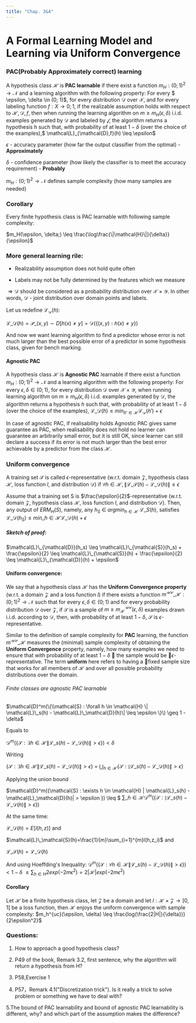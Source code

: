 ```yaml
---
title: "Chap. 3&4"
---
```


# A Formal Learning Model and Learning via Uniform Convergence

### PAC(Probably Approximately correct) learning

A hypothesis class $\mathcal{H}$ is **PAC learnable**
if there exist a function $m_H : (0; 1)^2 \to \mathcal{N}$ and a learning algorithm with the
following property: For every $ \epsilon, \delta \in (0; 1)$, for every distribution $\mathcal{D}$ over $\mathcal{X}$, and
for every labeling function $f : X \to {0; 1}$, if the realizable assumption holds
with respect to $\mathcal{H},\mathcal{D},f$, then when running the learning algorithm on $m \geq 
m_H(\epsilon, \delta)$ i.i.d. examples generated by $\mathcal{D}$ and labeled by $\mathcal{f}$, the algorithm returns
a hypothesis h such that, with probability of at least $1- \delta$ (over the choice of the examples),$ \mathcal{L}_{\mathcal{D},f}(h) \leq \epsilon$

$\epsilon$ - accuracy parameter (how far the output classifier from the optimal) - **Approximately**

$\delta$ - confidence parameter (how likely the classifier is to meet the accuracy requirement) - **Probably**

$m_H : (0; 1)^2 \to \mathcal{N}$ defines sample complexity (how many samples are needed)

### Corollary
Every finite hypothesis class is PAC learnable with following sample complexity:

$m_H(\epsilon, \delta;) \leq \frac{\log\frac{\|\mathcal{H}\|}{\delta}}{\epsilon}$


### More general learning rile:

* Realizability assumption does not hold quite often

* Labels may not be fully determined by the features which we measure

$\Rightarrow \mathcal{D}$ should be considered as a probability distribution over $\mathcal{X}\times\mathcal{Y}$.
In other words, $\mathcal{D}$ - joint distribution over domain points and labels.

Let us redefine $\mathcal{L}_{\mathcal{D}}(h)$:

$\mathcal{L}\_{\mathcal{D}}(h) = \mathcal{P}\_{(x,y)\sim D}[h(x)\neq y] = \mathcal{D}(\{(x,y): h(x) \neq y\})$

And now we want learning algorithm to find a predictor whose error is not much larger than the best possible error of 
a predictor in some hypothesis class, given for bench marking.

#### Agnostic PAC
A hypothesis class $\mathcal{H}$ is **Agnostic PAC** learnable
if there exist a function $m_H : (0; 1)^2 \to \mathcal{N}$ and a learning algorithm with the
following property: For every $\epsilon, \delta  \in (0; 1)$, for every distribution $\mathcal{D}$ over $\mathcal{X}\times\mathcal{Y}$, when running learning algorithm on $m \geq 
m_H(\epsilon, \delta)$ i.i.d. examples generated by $\mathcal{D}$, the algorithm returns
a hypothesis $h$ such that, with probability of at least $1- \delta$ (over the choice of the examples), $\mathcal{L}\_{\mathcal{D}}(h) \leq min_{h' \in \mathcal{H}} \mathcal{L}_{\mathcal{D}}(h') + \epsilon$

In case of agnostic PAC, if realisability holds Agnostic PAC gives same guarantee as PAC, when realisability does not hold no learner can guarantee an arbitrarily small error, but it is still OK, since learner can still declare a success if its error
is not much larger than the best error achievable by a predictor from the class $\mathcal{H}$.

### Uniform convergence

A training set $\mathcal{S}$ is called $\epsilon$-representative
(w.r.t. domain $\mathcal{Z}$, hypothesis class $\mathcal{H}$, loss function $l$, and distribution $\mathcal{D}$) if 
$\forall h \in \mathcal{H}, \| \mathcal{L}\_{\mathcal{S}}(h) -  \mathcal{L}\_{\mathcal{D}}(h)\| \leq \epsilon$

Assume that a training set S is $\frac{\epsilon}{2}$-representative (w.r.t. domain $\mathcal{Z}$, hypothesis class $\mathcal{H}$, loss function $l$, and distribution $\mathcal{D}$). Then, any output of
$ERM_H(S)$, namely, any $h_S$ $\in$ $argmin_{h \in \mathcal{H}}$ $\mathcal{L}\_{S}(h)$, satisfies
$\mathcal{L}\_{\mathcal{D}}(h_S) \leq min\_{h \in \mathcal{H}}\mathcal{L}\_{\mathcal{D}}(h) + \epsilon$

##### Sketch of proof:

$\mathcal{L}\_{\mathcal{D}}(h_s) \leq \mathcal{L}\_{\mathcal{S}}(h_s) + \frac{\epsilon}{2} \leq \mathcal{L}\_{\mathcal{S}}(h) + \frac{\epsilon}{2} \leq \mathcal{L}\_{\mathcal{D}}(h) + \epsilon$


#### Uniform convergence:
We say that a hypothesis class $\mathcal{H}$ has
the **Uniform Convergence property** (w.r.t. a domain $\mathcal{Z}$ and a loss function $l$) if
there exists a function $m^\mathcal{UC}\_{\mathcal{H}} : (0; 1)^2 \to \mathcal{N}$ such that for every $\epsilon, \delta \in (0; 1)$ and for every probability distribution $\mathcal{D}$ over $\mathcal{Z}$, if $\mathcal{S}$ is a sample of $m \geq m^\mathcal{UC}_{\mathcal{H}}(\epsilon, \delta)$
examples drawn i.i.d. according to $\mathcal{D}$, then, with probability of at least $1 - \delta$, $\mathcal{S}$ is $\epsilon$-representative.

Similar to the definition of sample complexity for **PAC** learning, the function $m^\mathcal{UC}\_{\mathcal{H}}$
measures the (minimal) sample complexity of obtaining the **Uniform Convergence**
property, namely, how many examples we need to ensure that with probability of at least $1 - \delta$  the sample would be $\epsilon$-representative.
The term **uniform** here refers to having a fixed sample size that works for all
members of $\mathcal{H}$ and over all possible probability distributions over the domain.

###### Finite classes are agnostic PAC learnable

$\mathcal{D}^m(\{\\mathcal{S} : \forall h \in \mathcal{H} \| \mathcal{L}\_s(h) - \mathcal{L}\_\mathcal{D}(h)\| \leq \epsilon \}\) \geq 1 - \delta$

Equals to

$\mathcal{D}^m(\{\mathcal{S} : \exists h \in \mathcal{H} \| \mathcal{L}\_s(h) - \mathcal{L}\_\mathcal{D}(h)\| > \epsilon \}) < \delta$

Writing

$\{\mathcal{S} : \exists h \in \mathcal{H} \| \mathcal{L}\_s(h) - \mathcal{L}\_\mathcal{D}(h)\| > \epsilon \}$ = $\bigcup_{h \in \mathcal{H}}\{\mathcal{S}: \| \mathcal{L}\_s(h) - \mathcal{L}\_\mathcal{D}(h)\| > \epsilon \}$

Applying the union bound 

$\mathcal{D}^m(\{\mathcal{S} : \exists h \in \mathcal{H} \| \mathcal{L}\_s(h) - \mathcal{L}\_\mathcal{D}(h)\| > \epsilon \}) \leq $ $\sum\_{h \in \mathcal{H}} \mathcal{D}^m(\{\mathcal{S} :\| \mathcal{L}\_s(h) - \mathcal{L}\_\mathcal{D}(h)\| > \epsilon\})$

At the same time:

$\mathcal{L}\_\mathcal{D}(h) = E[l(h,z)]$ and

$\mathcal{L}\_\mathcal{S}(h)=\frac{1}{m}\sum_{i=1}^{m}l(h,z_i)$ and

$\mathcal{L}\_\mathcal{S}(h) = \mathcal{L}\_\mathcal{D}(h)$

And using Hoeffding's Inequality:
$\mathcal{D}^m(\{\mathcal{S} : \forall h \in \mathcal{H} \| \mathcal{L}\_s(h) - \mathcal{L}\_\mathcal{D}(h)\| > \epsilon \}) < 1 - \delta$
$\leq \sum_{h \in H}2exp(-2m\epsilon^2) = 2|\mathcal{H}|exp(-2m\epsilon^2)$

#### Corollary

Let $\mathcal{H}$ be a finite hypothesis class, let $\mathcal{Z}$ be a domain and let $l: \mathcal{H} \times \mathcal{Z} \to{[0,1]}$ be a loss function, then $\mathcal{H}$ enjoys the uniform convergence with sample complexity:
$m_h^{uc}(\epsilon, \delta) \leq \frac{log(\frac{2|H|}{\delta})}{2\epsilon^2}$

### Questions:
1. How to approach a good hypothesis class?

2. P49 of the book, Remark 3.2, first sentence, why the algorithm will return a hypothesis from H?

3. P58,Exercise 1

4. P57，Remark 4.1("Discretization trick"). Is it really a trick to solve problem or something we have to deal with?

5.The bound of PAC learnability and bound of agnostic PAC learnability is different, why? and which part of the assumption makes the difference?






